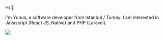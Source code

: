 Hi 👋

I'm Yunus, a software developer from Istanbul / Turkey.
I am interested in Javascript (React JS, Native) and PHP (Laravel).



<img src="https://camo.githubusercontent.com/22fc261fbcaf5cc1b04164fe16e085ea9f310f121cff18c90577c5a1fdd0aeb4/68747470733a2f2f6769746875622d726561646d652d73746174732e76657263656c2e6170702f6170692f746f702d6c616e67732f3f757365726e616d653d68616c696c6f7a656c31393033266c61796f75743d636f6d70616374" data-canonical-src="https://github-readme-stats.vercel.app/api/top-langs/?username=YunusEmreNalbant&layout=compact" style="max-width:100%;">

